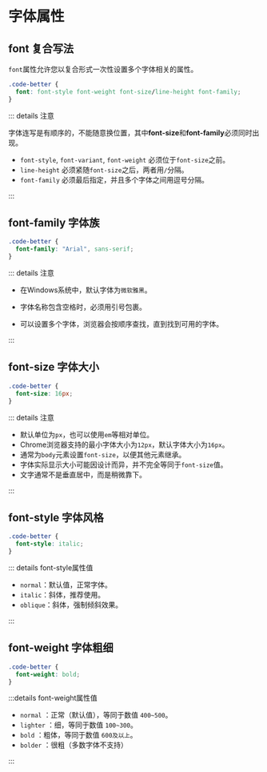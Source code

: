 # 字体属性

## font 复合写法

`font`属性允许您以复合形式一次性设置多个字体相关的属性。

```css
.code-better {
  font: font-style font-weight font-size/line-height font-family;
}
```

::: details 注意

字体连写是有顺序的，不能随意换位置，其中**font-size**和**font-family**必须同时出现。

- `font-style`, `font-variant`, `font-weight` 必须位于`font-size`之前。
- `line-height` 必须紧随`font-size`之后，两者用`/`分隔。
- `font-family` 必须最后指定，并且多个字体之间用逗号分隔。

:::

## font-family 字体族

```css {2}
.code-better {
  font-family: "Arial", sans-serif;
}
```

::: details 注意

- 在Windows系统中，默认字体为`微软雅黑`。

- 字体名称包含空格时，必须用引号包裹。
- 可以设置多个字体，浏览器会按顺序查找，直到找到可用的字体。

:::

## font-size 字体大小

```css {2}
.code-better {
  font-size: 16px;
}
```

::: details 注意

- 默认单位为`px`，也可以使用`em`等相对单位。
- Chrome浏览器支持的最小字体大小为`12px`，默认字体大小为`16px`。
- 通常为`body`元素设置`font-size`，以便其他元素继承。
- 字体实际显示大小可能因设计而异，并不完全等同于`font-size`值。
- 文字通常不是垂直居中，而是稍微靠下。

:::



## font-style 字体风格

```css {2}
.code-better {
  font-style: italic;
}
```

::: details font-style属性值

- `normal`：默认值，正常字体。
- `italic`：斜体，推荐使用。
- `oblique`：斜体，强制倾斜效果。 

:::

## font-weight 字体粗细

```css {2}
.code-better {
  font-weight: bold;
}
```

:::details font-weight属性值

- `normal` ：正常（默认值），等同于数值 `400~500`。
- `lighter` ：细，等同于数值 `100~300`。
- `bold` ：粗体，等同于数值 `600及以上`。
- `bolder` ：很粗（多数字体不支持）

:::

